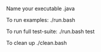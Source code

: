 Name your executable <problem-name>.java

To run examples:
./run.bash 

To run full test-suite:
./run.bash test

To clean up
./clean.bash
